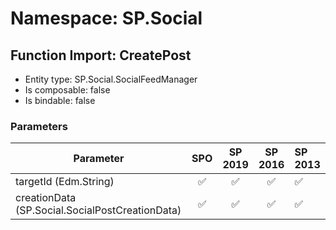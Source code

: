 # Namespace: SP.Social

## Function Import: CreatePost

- Entity type: SP.Social.SocialFeedManager
- Is composable: false
- Is bindable: false

### Parameters

Parameter | SPO | SP 2019 | SP 2016 | SP 2013
----------|:---:|:-------:|:-------:|:-------
targetId (Edm.String) | ✅ | ✅ | ✅ | ✅
creationData (SP.Social.SocialPostCreationData) | ✅ | ✅ | ✅ | ✅